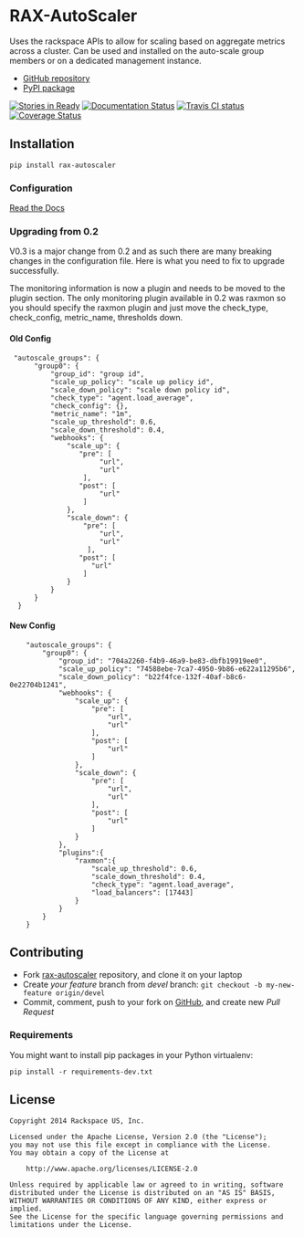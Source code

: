 # RAX-AutoScaler

Uses the rackspace APIs to allow for scaling based on aggregate metrics across a cluster.
Can be used and installed on the auto-scale group members or on a dedicated management instance.

- [GitHub repository](https://github.com/rackerlabs/rax-autoscaler)
- [PyPI package](https://pypi.python.org/pypi/rax-autoscaler)

[![Stories in Ready](https://badge.waffle.io/rackerlabs/rax-autoscaler.svg?label=ready&title=Ready)](http://waffle.io/rackerlabs/rax-autoscaler) [![Documentation Status](https://readthedocs.org/projects/rax-autoscaler/badge/?version=latest)](https://readthedocs.org/projects/rax-autoscaler/) [![Travis CI status](https://travis-ci.org/rackerlabs/rax-autoscaler.svg)](https://travis-ci.org/rackerlabs/rax-autoscaler/builds)
[![Coverage Status](https://coveralls.io/repos/rackerlabs/rax-autoscaler/badge.png?branch=devel)](https://coveralls.io/r/rackerlabs/rax-autoscaler?branch=devel)

## Installation

```
pip install rax-autoscaler
```

### Configuration
[Read the Docs](http://rax-autoscaler.readthedocs.org/en/stable/)

### Upgrading from 0.2

V0.3 is a major change from 0.2 and as such there are many breaking changes in the configuration file.
Here is what you need to fix to upgrade successfully.

The monitoring information is now a plugin and needs to be moved to the plugin section.  The only monitoring plugin available in 0.2 was raxmon so you should specify the raxmon plugin and just move the check_type, check_config, metric_name, thresholds down.

#### Old Config
```
 "autoscale_groups": {
      "group0": {
          "group_id": "group id",
          "scale_up_policy": "scale up policy id",
          "scale_down_policy": "scale down policy id",
          "check_type": "agent.load_average",
          "check_config": {},
          "metric_name": "1m",
          "scale_up_threshold": 0.6,
          "scale_down_threshold": 0.4,
          "webhooks": {
              "scale_up": {
                 "pre": [
                      "url",
                      "url"
                  ],
                 "post": [
                      "url"
                  ]
              },
              "scale_down": {
                  "pre": [
                      "url",
                      "url"
                   ],
                 "post": [
                    "url"
                  ]      
              }
          }
      }
  }
```

#### New Config
```
    "autoscale_groups": {
        "group0": {
            "group_id": "704a2260-f4b9-46a9-be83-dbfb19919ee0",
            "scale_up_policy": "74588ebe-7ca7-4950-9b86-e622a11295b6",
            "scale_down_policy": "b22f4fce-132f-40af-b8c6-0e22704b1241",
            "webhooks": {
                "scale_up": {
                    "pre": [
                        "url",
                        "url"
                    ],
                    "post": [
                        "url"
                    ]
                },
                "scale_down": {
                    "pre": [
                        "url",
                        "url"
                    ],
                    "post": [
                        "url"
                    ]
                }
            },
            "plugins":{
                "raxmon":{
                    "scale_up_threshold": 0.6,
                    "scale_down_threshold": 0.4,
                    "check_type": "agent.load_average",
                    "load_balancers": [17443]
                }
            }
        }
    }
```

## Contributing

- Fork [rax-autoscaler](https://github.com/rackerlabs/rax-autoscaler) repository, and clone it on your laptop
- Create *your feature* branch from *devel* branch: ```git checkout -b my-new-feature origin/devel```
- Commit, comment, push to your fork on [GitHub](https://github.com), and create new *Pull Request*

### Requirements

You might want to install pip packages in your Python virtualenv:

```pip install -r requirements-dev.txt```

## License

```
Copyright 2014 Rackspace US, Inc.

Licensed under the Apache License, Version 2.0 (the "License");
you may not use this file except in compliance with the License.
You may obtain a copy of the License at

    http://www.apache.org/licenses/LICENSE-2.0

Unless required by applicable law or agreed to in writing, software
distributed under the License is distributed on an "AS IS" BASIS,
WITHOUT WARRANTIES OR CONDITIONS OF ANY KIND, either express or implied.
See the License for the specific language governing permissions and
limitations under the License.
```
